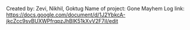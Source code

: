 Created by: Zevi, Nikhil, Goktug
Name of project: Gone Mayhem
Log link: https://docs.google.com/document/d/1J2YbkcA-jkcZcc9svBUXWPfrqpzJhBIK51kXvV2F7iI/edit
